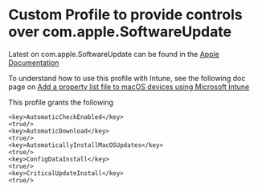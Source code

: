 # Custom Profile to provide controls over com.apple.SoftwareUpdate

Latest on com.apple.SoftwareUpdate can be found in the [Apple Documentation](https://developer.apple.com/documentation/devicemanagement/softwareupdate)

To understand how to use this profile with Intune, see the following doc page on [Add a property list file to macOS devices using Microsoft Intune](https://docs.microsoft.com/en-us/mem/intune/configuration/preference-file-settings-macos)

This profile grants the following

```
<key>AutomaticCheckEnabled</key>
<true/>
<key>AutomaticDownload</key>
<true/>
<key>AutomaticallyInstallMacOSUpdates</key>
<true/>
<key>ConfigDataInstall</key>
<true/>
<key>CriticalUpdateInstall</key>
<true/>
```
